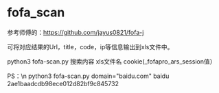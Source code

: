 # fofa_scan
参考师傅的：https://github.com/jayus0821/fofa-j

可将对应结果的Url，title，code，ip等信息输出到xls文件中。


python3 fofa-scan.py 搜索内容 xls文件名 cookie(_fofapro_ars_session值）

PS：\n
python3 fofa-scan.py domain="baidu.com" baidu 2ae1baadcdb98ece012d82bf9c845732

